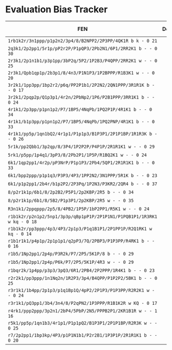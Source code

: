 # Evaluation Bias Tracker

| FEN | Depth | SeaJay (cp) | Komodo (cp) | Delta | SeaJay Best | Komodo Best |
| --- | ---: | ---: | ---: | ---: | --- | --- |
| `1rb1k2r/3n1ppp/p1p2n2/3p4/8/B2NPP2/2P3PP/4QK1R b k - 0 21` | 14 | -38 | -229 | 191 | Rb5 | Rb5 |
| `2q3k1/2p2pp1/5r1p/pP2r2P/P1pQP3/2Pb2N1/6P1/2RR2K1 b - - 0 30` | 14 | 83 | 260 | -177 | Rg5 | Rg5 |
| `2r3k1/2p1n1b1/p3p1pp/3bP2q/5P2/1P2B3/P4QPP/2RR2K1 w - - 0 25` | 14 | 9 | -93 | 102 | Bc5 | h3 |
| `2r3k1/Qpb1qp1p/2b3p1/8/4n3/P1N1P3/1P2BPPP/R1B3K1 w - - 0 20` | 14 | 51 | -177 | 228 | Nxe4 | f3 |
| `3r2k1/1pp3pp/1bp2r2/p6q/PP2P1b1/2P2N2/2QN1PPP/3R1R1K b - - 0 17` | 14 | -54 | 99 | -153 | Rxd2 | Rdf8 |
| `3r2k1/2pqp2p/Q1p3p1/4r2n/2PbNp2/1P6/P2B1PPP/3RR1K1 b - - 0 24` | 14 | 26 | 102 | -76 | Bc5 | Qg4 |
| `4r1k1/2p3pp/p1pn1p2/P7/1BP5/4NqPb/1PQ2P1P/4R1K1 b - - 0 34` | 14 | 92 | 203 | -111 | Nf5 | Ne4 |
| `4r1k1/b1p3pp/p1pn1p2/P7/1BP5/4NqPb/1PQ2PNP/4R1K1 b - - 0 33` | 14 | 21 | 193 | -172 | Bd4 | Bxe3 |
| `4r1k1/pp5p/1qn1bQ2/4r1p1/P1p1p3/B1P3P1/2P1P1BP/1R1R3K b - - 0 26` | 14 | -117 | -238 | 121 | Qa6 | Rd5 |
| `5r1k/pp2Qbb1/3p2qp/8/3P4/1P2P2P/P4P1P/2R1R1K1 w - - 0 29` | 14 | -93 | -479 | 386 | Kf1 | Kf1 |
| `5rk1/p5pp/1p4q1/3pP3/8/2Pb2P1/1P5P/R1BQ2K1 w - - 0 24` | 14 | -58 | -161 | 103 | Be3 | Be3 |
| `6k1/1qp2pp1/4r2p/pP3NrP/P1p1P3/2Pb4/5QP1/2R1R1K1 b - - 0 33` | 14 | 148 | 329 | -181 | Rxh5 | Rf6 |
| `6k1/bpp2ppp/p1p1q3/P3P3/4P3/1PP2N2/3N1PPP/5R1K b - - 0 23` | 14 | 23 | 256 | -233 | Qd7 | g5 |
| `6k1/p1p2pp1/2b4r/b1p2P2/2P3Pq/1P2N3/P3KR2/2QR4 b - - 0 37` | 14 | -102 | 183 | -285 | Qg3 | Qg3 |
| `8/p2r1k1p/6b1/8/2p2B2/P5P1/2p2KBP/2R5 b - - 0 34` | 14 | 48 | -266 | 314 | Kf6 | c3 |
| `8/p2r1k1p/6b1/8/5B2/P1p3P1/2p2KBP/2R5 w - - 0 35` | 14 | -47 | 272 | -319 | Bf3 | Ke2 |
| `R3n1k1/2ppqppp/2p5/8/4PB2/1P5P/1bP2PP1/R5K1 w - - 0 24` | 14 | -66 | -291 | 225 | R1a4 | R1a4 |
| `r1b1k2r/p2n1p2/5np1/3p3p/qBp1pP1P/2P1P1N1/P1PQB1P1/1R3RK1 w kq - 0 18` | 14 | 128 | 269 | -141 | Nxe4 | Nxe4 |
| `r1b1k2r/pp3ppp/4p3/4P3/2p1p3/P1q1B1P1/2P1PP1P/R2Q1RK1 w kq - 0 14` | 14 | 59 | 209 | -150 | Qd6 | Qd6 |
| `r1b1r1k1/p4p1p/2p1p1p1/q2pP3/7Q/2PBP3/P1P3PP/R4RK1 b - - 0 16` | 14 | 85 | 5 | 80 | Qxc3 | Rf8 |
| `r1b5/1Np2pp1/2p4p/P3R2k/P7/2P5/5K1P/8 b - - 0 29` | 14 | 95 | 134 | -39 | Kg6 | Kg6 |
| `r1b5/1Np2pp1/2p4p/P6k/P7/2P5/5K1P/4R3 w - - 0 29` | 14 | -78 | -86 | 8 | Re5+ | Nd8 |
| `r1bqr2k/1p4pp/p3p3/3pQ3/6R1/2PB4/2P2PPP/1R4K1 b - - 0 23` | 14 | -18 | -465 | 447 | Qe7 | Re7 |
| `r2r2k1/pp3ppp/1n1Nq2n/1R2P3/3p4/B4QPP/P1P2P2/5BK1 b - - 0 25` | 14 | 29 | -28 | 57 | Rd7 | Nd7 |
| `r3r1k1/1b4pp/2p1p3/p1q1Bp1Q/4pP2/2P1P3/P1P3PP/R2R2K1 w - - 0 24` | 14 | 2 | 195 | -193 | Kh1 | Rd6 |
| `r3r1k1/pQ3pp1/3b4/3n4/8/P2qPN2/1P3PPP/R1B1K2R w KQ - 0 17` | 14 | 57 | -235 | 292 | Nd4 | Nd4 |
| `r4rk1/ppp2ppp/3p2n1/2bP4/5PbP/2N5/PPPB2P1/2KR1B1R w - - 1 16` | 14 | 33 | 14 | 19 | h5 | Re1 |
| `r5k1/pp5p/1qn1b3/4r1p1/P1p1pQ2/B1P3P1/2P1P1BP/R2R3K w - - 0 25` | 14 | 50 | 275 | -225 | Qf6 | Qf6 |
| `r7/2p2pp1/1bp3kp/4P3/p1P1N1b1/P2r2B1/1P3P1P/2R1R1K1 b - - 0 20` | 14 | 127 | 164 | -37 | Rb8 | Rb3 |
